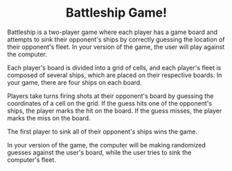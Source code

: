 <h1 align="center">Battleship Game!</h1>

Battleship is a two-player game where each player has a game board and attempts to sink their opponent's ships by correctly guessing the location of their opponent's fleet. In your version of the game, the user will play against the computer.

Each player's board is divided into a grid of cells, and each player's fleet is composed of several ships, which are placed on their respective boards. In your game, there are four ships on each board.

Players take turns firing shots at their opponent's board by guessing the coordinates of a cell on the grid. If the guess hits one of the opponent's ships, the player marks the hit on the board. If the guess misses, the player marks the miss on the board.

The first player to sink all of their opponent's ships wins the game.

In your version of the game, the computer will be making randomized guesses against the user's board, while the user tries to sink the computer's fleet.